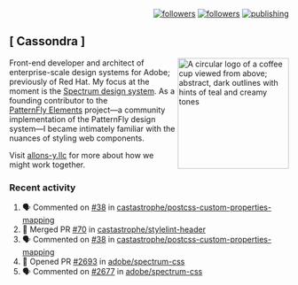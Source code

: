 <p align="right"><a rel="me" href="https://front-end.social/@castastrophe">
    <img alt="followers" title="Follow me on Mastodon" src="https://img.shields.io/mastodon/follow/109297102751309835?domain=https%3A%2F%2Ffront-end.social&label=Follow&logo=mastodon&logoColor=white&style=for-the-badge&labelColor=008080&color=006969"/></a>
  <a href="https://codepen.io/castastrophe/">
    <img alt="followers" title="Follow me on CodePen" src="https://img.shields.io/badge/23-1?color=640464&labelColor=7c007c&style=for-the-badge&logo=codepen&label=Follow"/></a>
<a href="https://castastrophe.medium.com/">
    <img alt="publishing" title="View articles on Medium" src="https://img.shields.io/badge/107-1?color=666&labelColor=444&label=subscribe&logo=medium&logoColor=white&style=for-the-badge"/></a>
</p>

## [&nbsp;Cassondra&nbsp;]

<img align="right" src="https://github-production-user-asset-6210df.s3.amazonaws.com/1840295/253016758-ba468774-1cd3-42c2-8f43-947b5eeb5edf.png" height="200" alt="A circular logo of a coffee cup viewed from above; abstract, dark outlines with hints of teal and creamy tones">

Front-end developer and architect of enterprise-scale design systems for Adobe; previously of Red Hat. My focus at the moment is the [Spectrum design system](https://github.com/adobe/spectrum-css). As a founding contributor to the [PatternFly&nbsp;Elements](https://github.com/patternfly/patternfly-elements) project&mdash;a community implementation of the PatternFly design system&mdash;I became intimately familiar with the nuances of styling web components.

Visit [allons-y.llc](http://allons-y.llc/) for more about how we might work together.

### Recent activity

<!--START_SECTION:activity-->
1. 🗣 Commented on [#38](https://github.com/castastrophe/postcss-custom-properties-mapping/pull/38#issuecomment-2075298631) in [castastrophe/postcss-custom-properties-mapping](https://github.com/castastrophe/postcss-custom-properties-mapping)
2. 🎉 Merged PR [#70](https://github.com/castastrophe/stylelint-header/pull/70) in [castastrophe/stylelint-header](https://github.com/castastrophe/stylelint-header)
3. 🗣 Commented on [#38](https://github.com/castastrophe/postcss-custom-properties-mapping/pull/38#issuecomment-2075294815) in [castastrophe/postcss-custom-properties-mapping](https://github.com/castastrophe/postcss-custom-properties-mapping)
4. 💪 Opened PR [#2693](https://github.com/adobe/spectrum-css/pull/2693) in [adobe/spectrum-css](https://github.com/adobe/spectrum-css)
5. 🗣 Commented on [#2677](https://github.com/adobe/spectrum-css/pull/2677#issuecomment-2075075399) in [adobe/spectrum-css](https://github.com/adobe/spectrum-css)
<!--END_SECTION:activity-->

